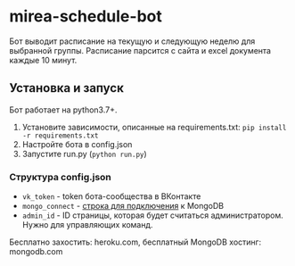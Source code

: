 # mirea-schedule-bot
Бот выводит расписание на текущую и следующую неделю для выбранной группы. Расписание парсится с сайта и excel документа каждые 10 минут.

## Установка и запуск
Бот работает на python3.7+. 
1. Установите зависимости, описанные на requirements.txt: `pip install -r requirements.txt`
2. Настройте бота в config.json
3. Запустите run.py (`python run.py`)

### Структура config.json
* `vk_token` - token бота-сообщества в ВКонтакте
* `mongo_connect` - [строка для подключения](mongodb+srv://msiet5wVdc5fh3AS:<password>@schedulebot.xredu.mongodb.net/<dbname>?retryWrites=true&w=majority) к MongoDB
* `admin_id` - ID страницы, которая будет считаться администратором. Нужно для управляющих команд.


Бесплатно захостить: heroku.com, бесплатный MongoDB хостинг: mongodb.com
